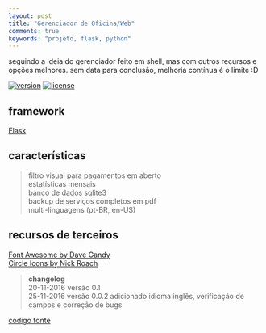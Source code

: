 ```yaml
---
layout: post
title: "Gerenciador de Oficina/Web"
comments: true
keywords: "projeto, flask, python"
---
```


seguindo a ideia do gerenciador feito em shell, mas com outros recursos e opções melhores. 
sem data para conclusão, melhoria contínua é o limite :D

[![version](https://img.shields.io/badge/version-v_0.0.2-blue.svg?style=flat-square)](https://h01000110.github.io/20161120/gerenciador-oficina-web)
[![license](https://img.shields.io/badge/license-MIT-green.svg?style=flat-square)](https://github.com/h01000110/gerenciador-oficina-web/blob/master/LICENSE)  

## framework
[Flask](http://flask.pocoo.org/)  

## características
> filtro visual para pagamentos em aberto  
estatísticas mensais  
banco de dados sqlite3  
backup de serviços completos em pdf  
multi-linguagens (pt-BR, en-US)  

## recursos de terceiros
[Font Awesome by Dave Gandy](http://fontawesome.io/)  
[Circle Icons by Nick Roach](https://www.elegantthemes.com/blog/freebie-of-the-week/beautiful-flat-icons-for-free)  


> **changelog**  
20-11-2016 versão 0.1  
25-11-2016 versão 0.0.2 adicionado idioma inglês, verificação de campos e correção de bugs

[código fonte](https://github.com/h01000110/gerenciador-oficina-web)
